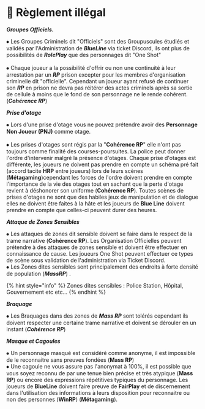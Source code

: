 # 🐧 Règlement illégal



&#x20; _**Groupes Officiels.**_&#x20;



⦁ Les Groupes Criminels dit "Officiels" sont des Groupuscules étudiés et validés par l'Administration de _**BlueLine**_ via ticket Discord, ils ont plus de possibilités de _**RolePlay**_ que des personnages dit "One Shot"   \
\
⦁ Chaque joueur a la possibilité d'offrir ou non une continuité à leur arrestation par un _**RP**_ prison excepter pour les membres d'organisation criminelle dit "officielle". Cependant un joueur ayant refusé de continuer son _**RP**_ en prison ne devra pas réitérer des actes criminels après sa sortie de cellule à moins que le fond de son personnage ne le rende cohérent. (_**Cohérence RP**_)



_**Prise d'otage**_



⦁ Lors d'une prise d'otage vous ne pouvez prétendre avoir des **Personnage Non Joueur (PNJ)** comme otage.\
\
⦁ Les prises d'otages sont régis par la "**Cohérence RP**" elle n'ont pas toujours comme finalité des courses-poursuites. La police peut donner l'ordre d'intervenir malgré la présence d'otages. Chaque prise d'otages est différente, les joueurs ne doivent pas prendre en compte un schéma pré fait (accord tacite **HRP** entre joueurs)  lors de leurs scènes (**Métagaming**)cependant les forces de l'ordre doivent prendre en compte l'importance de la vie des otages tout en sachant que la perte d'otage revient à déshonorer son uniforme (**Cohérence RP**). Toutes scènes de prises d'otages ne sont que des habiles jeux de manipulation et de dialogue elles ne doivent être faites à la hâte et les joueurs de **Blue Line** doivent prendre en compte que celles-ci peuvent durer des heures.



_**Attaque de Zones Sensibles**_



⦁ Les attaques de zones dit sensible doivent se faire dans le respect de la trame narrative (**Cohérence RP**). Les Organisation Officielles peuvent prétendre à des attaques de zones sensible et doivent être effectuer en connaissance de cause. Les joueurs One Shot peuvent effectuer ce types de scène sous validation de l'administration via Ticket Discord.\
⦁ Les Zones dites sensibles sont principalement des endroits à forte densité de population (_**MassRP**_) .

{% hint style="info" %}
Zones dites sensibles : Police Station, Hôpital, Gouvernement etc etc...&#x20;
{% endhint %}



_**Braquage**_&#x20;



⦁ Les Braquages dans des zones de _**Mass RP**_ sont tolérés cependant ils doivent respecter une certaine trame narrative et doivent se dérouler en un instant (_**Cohérence RP**_)&#x20;



_**Masque et Cagoules**_



⦁ Un personnage masqué est considéré comme anonyme, il est impossible de le reconnaitre sans preuves fondées (**Mass RP**) \
⦁ Une cagoule ne vous assure pas l'anonymat à 100%, il est possible que vous soyez reconnu de par une tenue bien précise et très atypique (**Mass RP**) ou encore des expressions répétitives typiques du personnage. Les joueurs de **BlueLine** doivent faire preuve de **FairPlay** et de discernement dans l'utilisation des informations à leurs disposition pour reconnaitre ou non des personnes (**WinRP**) (**Métagaming**).&#x20;
